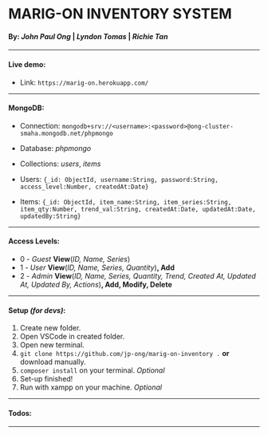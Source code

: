 # MARIG-ON INVENTORY SYSTEM

#### By: _John Paul Ong_ | _Lyndon Tomas_ | _Richie Tan_

---

#### Live demo:

- Link: `https://marig-on.herokuapp.com/`

---

#### MongoDB:

- Connection: `mongodb+srv://<username>:<password>@ong-cluster-smaha.mongodb.net/phpmongo`

- Database: _phpmongo_

- Collections: _users_, _items_

- Users: `{_id: ObjectId, username:String, password:String, access_level:Number, createdAt:Date}`

- Items: `{_id: ObjectId, item_name:String, item_series:String, item_qty:Number, trend_val:String, createdAt:Date, updatedAt:Date, updatedBy:String}`

---

#### Access Levels:

- 0 - _Guest_ **View**(_ID, Name, Series_)
- 1 - _User_ **View**(_ID, Name, Series, Quantity_)**, Add**
- 2 - _Admin_ **View**(_ID, Name, Series, Quantity, Trend, Created At, Updated At, Updated By, Actions_)**, Add, Modify, Delete**

---

#### Setup _(for devs)_:

1. Create new folder.
2. Open VSCode in created folder.
3. Open new terminal.
4. `git clone https://github.com/jp-ong/marig-on-inventory .` **or** download manually.
5. `composer install` on your terminal. _Optional_
6. Set-up finished!
7. Run with xampp on your machine. _Optional_

---

#### Todos:

---
